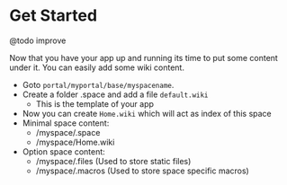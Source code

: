 Get Started
===========

@todo improve

Now that you have your app up and running its time to put some content
under it. You can easily add some wiki content.

-   Goto `portal/myportal/base/myspacename`.
-   Create a folder .space and add a file `default.wiki`
    -   This is the template of your app
-   Now you can create `Home.wiki` which will act as index of this space
-   Minimal space content:
    -   /myspace/.space
    -   /myspace/Home.wiki
-   Option space content:
    -   /myspace/.files (Used to store static files)
    -   /myspace/.macros (Used to store space specific macros)
